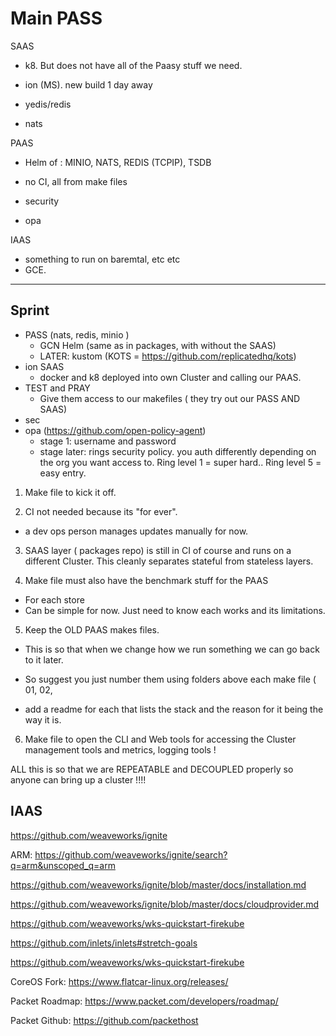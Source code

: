 # Main PASS


SAAS
- k8. But does not have all of the Paasy stuff we need.

- ion (MS). new build 1 day away
 - yedis/redis 
 - nats 

PAAS
- Helm of : MINIO, NATS, REDIS (TCPIP), TSDB
- no CI, all from make files

- security
 - opa

IAAS
- something to run on baremtal, etc etc 
- GCE.

---

## Sprint
- PASS (nats, redis, minio )
	- GCN Helm (same as in packages, with without the SAAS) 
	- LATER: kustom (KOTS = https://github.com/replicatedhq/kots)
- ion SAAS
	- docker and k8 deployed into own Cluster and calling our PAAS.
- TEST and PRAY
  - Give them access to our makefiles ( they try out our PASS AND SAAS)
- sec
 - opa (https://github.com/open-policy-agent)
	- stage 1: username and password
	- stage later: rings security policy. you auth differently depending on the org you want access to. Ring level 1 = super hard.. Ring level 5 = easy entry.

1. Make file to kick it off.

2. CI not needed because its "for ever".

- a dev ops person manages updates manually for now.

3. SAAS layer ( packages repo) is still in CI of course and runs on a different Cluster. This cleanly separates stateful from stateless layers.

4. Make file must also have the benchmark stuff for the PAAS

- For each store
- Can be simple for now. Just need to know each works and its limitations.

5. Keep the OLD PAAS makes files. 

- This is so that when we change how we run something we can go back to it later.

- So suggest you just number them using folders above each make file ( 01, 02,

- add a readme for each that lists the stack and the reason for it being the way it is.

6. Make file to open the CLI and Web tools for accessing the Cluster management tools and metrics, logging tools !

ALL this is so that we are REPEATABLE and DECOUPLED properly so anyone can bring up a cluster !!!! 

## IAAS

https://github.com/weaveworks/ignite

ARM:
https://github.com/weaveworks/ignite/search?q=arm&unscoped_q=arm

https://github.com/weaveworks/ignite/blob/master/docs/installation.md

https://github.com/weaveworks/ignite/blob/master/docs/cloudprovider.md

https://github.com/weaveworks/wks-quickstart-firekube

https://github.com/inlets/inlets#stretch-goals

https://github.com/weaveworks/wks-quickstart-firekube

CoreOS Fork:
https://www.flatcar-linux.org/releases/

Packet Roadmap:
https://www.packet.com/developers/roadmap/

Packet Github:
https://github.com/packethost
